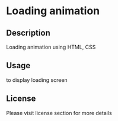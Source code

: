 # Loading animation
## Description

Loading animation using HTML, CSS 


## Usage
to display loading screen

## License

Please visit license section for more details
